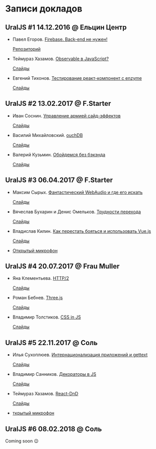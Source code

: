 # Записи докладов

## UralJS #1 14.12.2016 @ Ельцин Центр 

- Павел Егоров. [Firebase. Back-end не нужен!](https://www.youtube.com/watch?v=tVO_kdKMufo&list=PLVxsRDo37_Zc42OJkyeKzqxR6gda70B0C)

  [Репозиторий](https://github.com/xoposhiy/firebase-course)

- Теймураз Хазамов. [Observable в JavaScript?](https://www.youtube.com/watch?v=-Nx7EdE6qaI&list=PLVxsRDo37_Zc42OJkyeKzqxR6gda70B0C&index=2)

  [Слайды](http://slides.com/t1mmaas/observable/)

- Евгений Тихонов. [Тестирование реакт-компонент с enzyme](https://www.youtube.com/watch?v=w1AGie9yHsg&list=PLVxsRDo37_Zc42OJkyeKzqxR6gda70B0C&index=3)

  [Слайды](https://yadi.sk/d/NaFX7Fg8342VT9)

## UralJS #2 13.02.2017 @ F.Starter

- Иван Соснин. [Управление армией сайд-эффектов](https://www.youtube.com/watch?v=UFr7eA7Hx0Y&index=1&list=PLVxsRDo37_ZfqxewKTTSYwpeUarJMmIql)

  [Слайды](http://slides.com/vansosnin/saga/)

- Василий Михайловский. [ouchDB](https://www.youtube.com/watch?v=NoGq1V1DYc4&index=2&list=PLVxsRDo37_ZfqxewKTTSYwpeUarJMmIql)

  [Слайды](https://pouchdb.ru/2017-02/)

- Валерий Кузьмин. [Обойдемся без бэкэнда](https://www.youtube.com/watch?v=JrLv1UY2NLE&index=3&list=PLVxsRDo37_ZfqxewKTTSYwpeUarJMmIql)

  [Слайды](http://slides.com/malcoriel/sls-at-uraljs/)

## UralJS #3 06.04.2017 @ F.Starter

- Максим Сырых. [Фантастический WebAudio и где его искать](https://www.youtube.com/watch?v=EXX5HmD_5lU&list=PLVxsRDo37_Zdda1PEmbGomFbisl9O3vU1&index=1)

  [Слайды](https://slogger.github.io/webaudio-uraljs/)

- Вячеслав Бухарин и Денис Омельков. [Трудности перехода](https://www.youtube.com/watch?v=O-GBvIrKEA0&list=PLVxsRDo37_Zdda1PEmbGomFbisl9O3vU1&index=2)

  [Слайды](http://slides.com/denisomelkov/deck/)

- Владислав Килин. [Как перестать бояться и использовать Vue.js](https://www.youtube.com/watch?v=r45EorOK7MA&list=PLVxsRDo37_Zdda1PEmbGomFbisl9O3vU1&index=3)

  [Слайды](https://drive.google.com/file/d/0B5Ws8A4Wj25DZUFad2ZFUHV4RWM/view?usp=sharing)

- [Открытый микрофон](https://www.youtube.com/watch?v=0JOsoNzi6KY&list=PLVxsRDo37_Zdda1PEmbGomFbisl9O3vU1&index=4)

## UralJS #4 20.07.2017 @ Frau Muller

- Яна Клементьева. [HTTP/2](https://www.youtube.com/watch?v=wGcS9GokCXA)

  [Слайды](https://docs.google.com/presentation/d/1D-rCIKVMApaP3j27p6B4KIvsCDKpsVsIHX_T7dhWm1k/edit)

- Роман Бебнев. [Three.js](https://www.youtube.com/watch?v=NuMPWmS9P6Y)

  [Слайды](http://slides.com/romanbebnev/deck/fullscreen#/)

- Владимир Толстиков. [CSS in JS](https://www.youtube.com/watch?v=5HI7g3k0Ues)

  [Слайды](https://original001.github.io/reveal.js/)

## UralJS #5 22.11.2017 @ Соль

- Илья Сухоплюев. [Интернационализация приложений и gettext​](https://www.youtube.com/watch?v=UIUXbzk273s)

  [Слайды](https://docs.google.com/presentation/d/1eZlUdFqDwNtLSDDY2ksaSDYYDCh7UkRh_qcvedow2hI/edit)

- Владимир Санников. [Декораторы в JS](https://www.youtube.com/watch?v=qRlMzRcToNE)

  [Слайды](http://slides.com/vhaldemario/jsdecorators#/)

- Теймураз Хазамов. [React-DnD](https://www.youtube.com/watch?v=amhSyi_NQ4s)

  [Слайды](https://slides.com/t1mmaas/react-dnd/)

- [ткрытый микрофон](https://www.youtube.com/watch?v=dz4I39TrvGs)

## UralJS #6 08.02.2018 @ Соль

Coming soon :wink:
